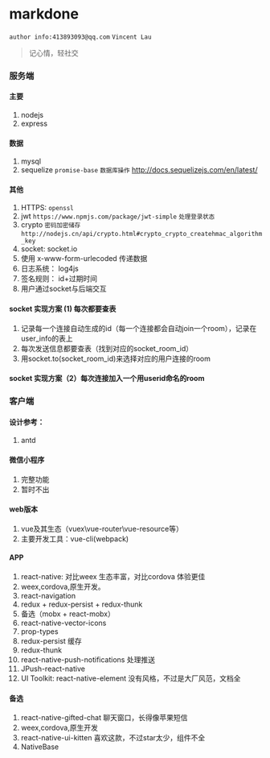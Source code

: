 # markdone
`author info:413893093@qq.com` 
 `Vincent Lau`
> 记心情，轻社交

### 服务端
####	主要
1.	nodejs	
2.	express

####	数据 
1.	mysql 
2.	sequelize `promise-base`  `数据库操作`  http://docs.sequelizejs.com/en/latest/

####	其他
1.	HTTPS: `openssl`
2.	jwt `https://www.npmjs.com/package/jwt-simple` `处理登录状态` 
3.	crypto `密码加密储存` `http://nodejs.cn/api/crypto.html#crypto_crypto_createhmac_algorithm_key` 
4. socket: socket.io
5. 使用 x-www-form-urlecoded 传递数据
6. 日志系统： log4js
7. 签名规则： id+过期时间
8. 用户通过socket与后端交互

#### socket 实现方案 (1) 每次都要查表
1. 记录每一个连接自动生成的id（每一个连接都会自动join一个room），记录在user_info的表上
2. 每次发送信息都要查表（找到对应的socket_room_id）
3. 用socket.to(socket_room_id)来选择对应的用户连接的room

#### socket 实现方案（2）每次连接加入一个用userid命名的room


### 客户端
####	设计参考：
1.	antd

####	微信小程序
1.	完整功能
2. 暂时不出

####	web版本
1.	vue及其生态（vuex\vue-router\vue-resource等）
2. 主要开发工具：vue-cli(webpack)

####	APP
1.	react-native: 对比weex 生态丰富，对比cordova 体验更佳
2. weex,cordova,原生开发。
3. react-navigation
4. redux + redux-persist + redux-thunk 
5. 备选（mobx + react-mobx）
6. react-native-vector-icons 
7. prop-types
8. redux-persist 缓存
9. redux-thunk
10. react-native-push-notifications 处理推送
11. JPush-react-native
12. UI Toolkit: react-native-element 没有风格，不过是大厂风范，文档全

#### 备选
1. react-native-gifted-chat 聊天窗口，长得像苹果短信
2. weex,cordova,原生开发
3. react-native-ui-kitten 喜欢这款，不过star太少，组件不全
4. NativeBase